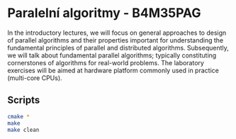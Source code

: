 # Paralelní algoritmy - B4M35PAG

In the introductory lectures, we will focus on general approaches to design of parallel algorithms and their properties important for understanding the fundamental principles of parallel and distributed algorithms. Subsequently, we will talk about fundamental parallel algorithms; typically constituting cornerstones of algorithms for real-world problems. The laboratory exercises will be aimed at hardware platform commonly used in practice (multi-core CPUs).

## Scripts

```sh
cmake *
make
make clean
```